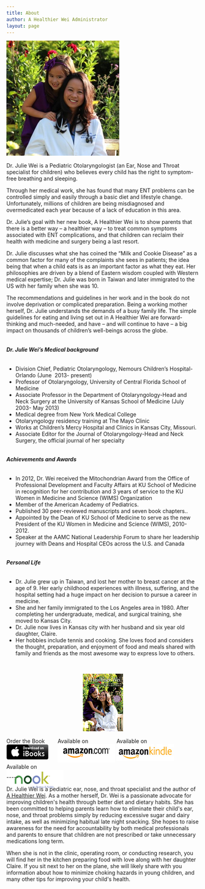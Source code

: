 ```yaml
---
title: About
author: A Healthier Wei Administrator
layout: page
---
```

<img class="alignnone size-medium wp-image-56 alignright" title="My Daughter and I" alt="My Daughter and I" src="/wp-content/uploads/2013/08/biosketch-295x300.jpg" width="295" height="300" />

Dr. Julie Wei is a Pediatric Otolaryngologist (an Ear, Nose and Throat specialist for children) who believes every child has the right to symptom-free breathing and sleeping.

Through her medical work, she has found that many ENT problems can be controlled simply and easily through a basic diet and lifestyle change. Unfortunately, millions of children are being misdiagnosed and overmedicated each year because of a lack of education in this area.

Dr. Julie’s goal with her new book, A Healthier Wei is to show parents that there is a better way – a healthier way – to treat common symptoms associated with ENT complications, and that children can reclaim their health with medicine and surgery being a last resort.

Dr. Julie discusses what she has coined the “Milk and Cookie Disease” as a common factor for many of the complaints she sees in patients; the idea being that when a child eats is as an important factor as what they eat. Her philosophies are driven by a blend of Eastern wisdom coupled with Western medical expertise; Dr. Julie was born in Taiwan and later immigrated to the US with her family when she was 10.

The recommendations and guidelines in her work and in the book do not involve deprivation or complicated preparation. Being a working mother herself, Dr. Julie understands the demands of a busy family life. The simple guidelines for eating and living set out in A Healthier Wei are forward-thinking and much-needed, and have – and will continue to have – a big impact on thousands of children’s well-beings across the globe.

###### 

###### **Dr. Julie Wei’s Medical background**

  * Division Chief, Pediatric Otolaryngology, Nemours Children&#8217;s Hospital-Orlando (June  2013- present)
  * Professor of Otolaryngology, University of Central Florida School of Medicine
  * Associate Professor in the Department of Otolaryngology-Head and Neck Surgery at the University of Kansas School of Medicine (July 2003- May 2013)
  * Medical degree from New York Medical College
  * Otolaryngology residency training at The Mayo Clinic
  * Works at Children’s Mercy Hospital and Clinics in Kansas City, Missouri.
  * Associate Editor for the Journal of Otolaryngology-Head and Neck Surgery, the official journal of her specialty

###### 

###### **Achievements and Awards**

  * In 2012, Dr. Wei received the Mitochondrian Award from the Office of Professional Development and Faculty Affairs at KU School of Medicine in recognition for her contribution and 3 years of service to the KU Women in Medicine and Science (WIMS) Organization
  * Member of the American Academy of Pediatrics.
  * Published 30 peer-reviewed manuscripts and seven book chapters..
  * Appointed by the Dean of KU School of Medicine to serve as the new President of the KU Women in Medicine and Science (WIMS), 2010-2012.
  * Speaker at the AAMC National Leadership Forum to share her leadership journey with Deans and Hospital CEOs across the U.S. and Canada

###### 

###### **Personal Life**

  * Dr. Julie grew up in Taiwan, and lost her mother to breast cancer at the age of 9. Her early childhood experiences with illness, suffering, and the hospital setting had a huge impact on her decision to pursue a career in medicine.
  * She and her family immigrated to the Los Angeles area in 1980. After completing her undergraduate, medical, and surgical training, she moved to Kansas City.
  * Dr. Julie now lives in Kansas city with her husband and six year old daughter, Claire.
  * Her hobbies include tennis and cooking. She loves food and considers the thought, preparation, and enjoyment of food and meals shared with family and friends as the most awesome way to express love to others.

&nbsp;

<span style="width:105px;display:table;margin:0 auto;"><a href="the-book/"><img src="/wp-content/uploads/2014/04/AHealthierWei_cover_150.png" /></a></span>

<p style="height:80px">
  <span style="width:130px;display:inline-block;vertical-align:top;"> Order the Book <a href="https://itunes.apple.com/us/book/a-healthier-wei/id806784060?ls=1&mt=11#" target="_blank" > <img class="size-full wp-image-944" alt="Apple iBooks" title="Apple iBooks" src="/wp-content/uploads/2014/02/Download_on_iBooks_Badge_US-UK_110x40_090513.png" width="110" height="40" /></a> </span> <span style="width:150px;display:inline-block;vertical-align:top;">Available on <a href="http://amzn.to/1fSNqeb" target="_blank" > <img class="size-full wp-image-945" alt="Amazon.com" title="Amazon.com" src="/wp-content/uploads/2014/02/amazon_com_logo_160.jpg" width="160" height="47" /> </a> </span> <span  style="width:150px;display:inline-block;vertical-align:top;">Available on <a href="http://amzn.to/1eHEfNl" target="_blank" > <img class="size-full wp-image-946" alt="Amazon Kindle" title="Amazon Kindle" src="/wp-content/uploads/2014/02/kindle_logo_160.jpg" width="160" height="43" /> </a> </span> <span style="width:150px;display:inline-block;vertical-align:top;">Available on <a href="http://www.barnesandnoble.com/w/a-healthier-wei-julie-wei/1118260302?ean=2940148244592&itm=1&usri=2940148244592" target="_blank" > <img class="size-full wp-image-947" alt="Nook" title="Nook" src="/wp-content/uploads/2014/02/nook_logo_160.png" width="160" height="52" /></a> </span>
</p>

\-----

Dr. Julie Wei is a pediatric ear, nose, and throat specialist and the author of [A Healthier Wei][1]. As a mother herself, Dr. Wei is a passionate advocate for improving children's health through better diet and dietary habits. She has been committed to helping parents learn how to eliminate their child's ear, nose, and throat problems simply by reducing excessive sugar and dairy intake, as well as minimizing habitual late night snacking. She hopes to raise awareness for the need for accountability by both medical professionals and parents to ensure that children are not prescribed or take unnecessary medications long term. 

When she is not in the clinic, operating room, or conducting research, you will find her in the kitchen preparing food with love along with her daughter Claire. If you sit next to her on the plane, she will likely share with you information about how to minimize choking hazards in young children, and many other tips for improving your child's health.

 [1]: the-book